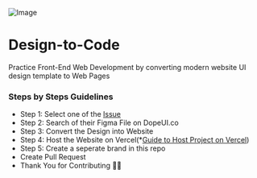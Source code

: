 ![Image](https://dopeui.co/assets/meta-image.jpg)

# Design-to-Code
Practice Front-End Web Development by converting modern website UI design template to Web Pages

### Steps by Steps Guidelines

- Step 1: Select one of the [Issue](https://github.com/Fueler-io/Design-to-Code/issues)
- Step 2: Search of their Figma File on DopeUI.co
- Step 3: Convert the Design into Website
- Step 4: Host the Website on Vercel(*[Guide to Host Project on Vercel](https://medium.com/fueler/how-to-host-projects-on-vercel-17ba694cfd0d))
- Step 5: Create a seperate brand in this repo
- Create Pull Request
- Thank You for Contributing 🙌🎉





